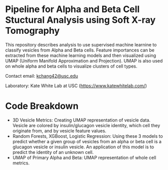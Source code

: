 # Pipeline for Alpha and Beta Cell Stuctural Analysis using Soft X-ray Tomography
This repository describes analysis to use supervised machine learnine to classify vesicles from Alpha and Beta cells. Feature importances can be extracted from these machine learning models and then visualized using UMAP (Uniform Manifold Approximation and Projection). UMAP is also used on whole alpha and beta cells to visualize clusters of cell types. 

Contact email: kchang42@usc.edu

Laboratory: Kate White Lab at USC (https://www.katewhitelab.com/)

# Code Breakdown

- 3D Vesicle Metrics: Creating UMAP representation of vesicle data. Vesicle are colored by insulin/glucagon vesicle identity, which cell they originate from, and by vesicle feature values.
- Random Forests, XGBoost, Logistic Regression: Using these 3 models to predict whether a given group of vesicles from an alpha or beta cell is a glucagon vesicle or insulin vesicle. An application of this model is to predict the identity of an unknown cell. 
- UMAP of Primary Alpha and Beta: UMAP representation of whole cell metrics. 
